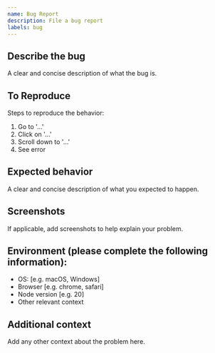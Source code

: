 ```yaml
---
name: Bug Report
description: File a bug report
labels: bug
---
```


## Describe the bug

A clear and concise description of what the bug is.

## To Reproduce

Steps to reproduce the behavior:

1. Go to '...'
2. Click on '...'
3. Scroll down to '...'
4. See error

## Expected behavior

A clear and concise description of what you expected to happen.

## Screenshots

If applicable, add screenshots to help explain your problem.

## Environment (please complete the following information):

- OS: [e.g. macOS, Windows]
- Browser [e.g. chrome, safari]
- Node version [e.g. 20]
- Other relevant context

## Additional context

Add any other context about the problem here.

